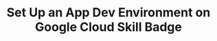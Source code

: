 ---
layout: post
title: Set Up an App Dev Environment on Google Cloud Skill Badge
category: badges
tag: GCP
iframe: <div data-iframe-width="200" data-iframe-height="270" data-share-badge-id="d800fed9-95c2-40f7-b87e-2a0abae3d753" data-share-badge-host="https://www.credly.com"></div>
---